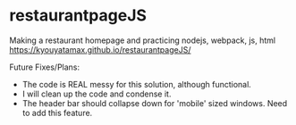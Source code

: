 # restaurantpageJS
Making a restaurant homepage and practicing nodejs, webpack, js, html
https://kyouyatamax.github.io/restaurantpageJS/

Future Fixes/Plans:
- The code is REAL messy for this solution, although functional.
- I will clean up the code and condense it.
- The header bar should collapse down for 'mobile' sized windows. Need to add this feature. 
